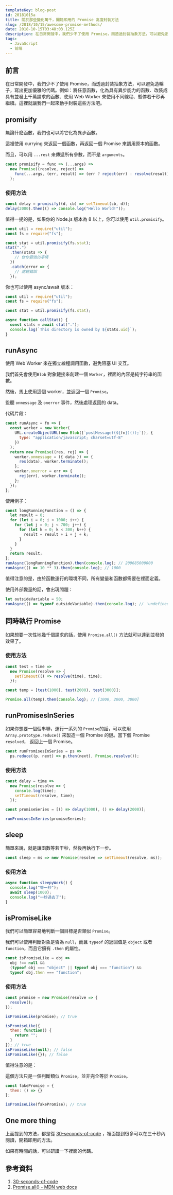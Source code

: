 ```yaml
---
templateKey: blog-post
id: 20181015a
title: 關於那些變化萬千，開箱即用的 Promise 高度封裝方法
slug: /2018/10/15/awesome-promise-methods/
date: 2018-10-15T03:48:03.125Z
description: 在日常開發中，我們少不了使用 Promise，而透過封裝抽象方法，可以避免造輪子，寫出更加優雅的代碼。例如：將任意函數，化為具有異步能力的函數、改裝成具有並發上千萬請求的函數、使用 Web Worker 來使用不同線程、暫停若干秒再繼續。這裡就讓我們一起來動手封裝這些方法吧。
tags:
  - JavaScript
  - 前端
---
```


## 前言

在日常開發中，我們少不了使用 Promise，而透過封裝抽象方法，可以避免造輪子，寫出更加優雅的代碼。例如：將任意函數，化為具有異步能力的函數、改裝成具有並發上千萬請求的函數、使用 Web Worker 來使用不同線程、暫停若干秒再繼續。這裡就讓我們一起來動手封裝這些方法吧。

## promisify

無論什麼函數，我們也可以將它化為異步函數。

這裡使用 currying 來返回一個函數，再返回一個 Promise 來調用原本的函數。

而且，可以用 `...rest` 來傳遞所有參數，而不是 `arguments`。

```js
const promisify = func => (...args) =>
  new Promise((resolve, reject) =>
    func(...args, (err, result) => (err ? reject(err) : resolve(result)))
  );
```

### 使用方法

```js
const delay = promisify((d, cb) => setTimeout(cb, d));
delay(2000).then(() => console.log("Hello World!"));
```

值得一提的是，如果你的 Node.js 版本為 8 以上，你可以使用 `util.promisify`。

```js
const util = require("util");
const fs = require("fs");

const stat = util.promisify(fs.stat);
stat(".")
  .then(stats => {
    // 做你要做的事情
  })
  .catch(error => {
    // 處理錯誤
  });
```

你也可以使用 async/await 版本：

```js
const util = require("util");
const fs = require("fs");

const stat = util.promisify(fs.stat);

async function callStat() {
  const stats = await stat(".");
  console.log(`This directory is owned by ${stats.uid}`);
}
```

## runAsync

使用 Web Worker 來在獨立線程調用函數，避免阻塞 UI 交互。

我們首先會使用`Blob` 對象鏈接來創建一個 `Worker`，裡面的內容是純字符串的函數。

然後，馬上使用這個 worker，並返回一個 `Promise`。

監聽 `onmessage` 及 `onerror` 事件，然後處理返回的 data。

代碼片段：

```js
const runAsync = fn => {
  const worker = new Worker(
    URL.createObjectURL(new Blob([`postMessage((${fn})());`]), {
      type: "application/javascript; charset=utf-8"
    })
  );
  return new Promise((res, rej) => {
    worker.onmessage = ({ data }) => {
      res(data), worker.terminate();
    };
    worker.onerror = err => {
      rej(err), worker.terminate();
    };
  });
};
```

使用例子：

```js
const longRunningFunction = () => {
  let result = 0;
  for (let i = 0; i < 1000; i++) {
    for (let j = 0; j < 700; j++) {
      for (let k = 0; k < 300; k++) {
        result = result + i + j + k;
      }
    }
  }
  return result;
};
runAsync(longRunningFunction).then(console.log); // 209685000000
runAsync(() => 10 ** 3).then(console.log); // 1000
```

值得注意的是，由於函數運行的環境不同，所有變量和函數都需要在裡面定義。

使用外部變量的話，會出現問題：

```js
let outsideVariable = 50;
runAsync(() => typeof outsideVariable).then(console.log); // 'undefined'
```

## 同時執行 Promise

如果想要一次性地幾千個請求的話，使用 `Promise.all()` 方法就可以達到並發的效果了。

### 使用方法

```js
const test = time =>
  new Promise(resolve => {
    setTimeout(() => resolve(time), time);
  });

const temp = [test(1000), test(2000), test(3000)];

Promise.all(temp).then(console.log); // [1000, 2000, 3000]
```

## runPromisesInSeries

如果你想要一個個串聯，運行一系列的 `Promise`的話，可以使用 `Array.prototype.reduce()` 來製造一個 Promise 的鏈。當下個 Promise `resolved`， 返回上一個 Promise。

```js
const runPromisesInSeries = ps =>
  ps.reduce((p, next) => p.then(next), Promise.resolve());
```

### 使用方法

```js
const delay = time =>
  new Promise(resolve => {
    console.log(time);
    setTimeout(resolve, time);
  });

const promiseSeries = [() => delay(1000), () => delay(2000)];

runPromisesInSeries(promiseSeries);
```

## sleep

簡單來說，就是讓函數等若干秒，然後再執行下一步。

```js
const sleep = ms => new Promise(resolve => setTimeout(resolve, ms));
```

### 使用方法

```js
async function sleepyWork() {
  console.log("等一秒");
  await sleep(1000);
  console.log("一秒過去了");
}
```

## isPromiseLike

我們可以簡單容易地判斷一個目標是否類似 `Promise`。

我們可以使用判斷對象是否為 `null`，而且 `typeof` 的返回值是 `object` 或者 `function`，而且它擁有 `.then` 的屬性。

```js
const isPromiseLike = obj =>
  obj !== null &&
  (typeof obj === "object" || typeof obj === "function") &&
  typeof obj.then === "function";
```

### 使用方法

```js
const promise = new Promise(resolve => {
  resolve();
});

isPromiseLike(promise); // true

isPromiseLike({
  then: function() {
    return "";
  }
}); // true
isPromiseLike(null); // false
isPromiseLike({}); // false
```

值得注意的是：

這個方法只是一個判斷類似 `Promise`，並非完全等於 `Promise`。

```js
const fakePromise = {
  then: () => {}
};

isPromiseLike(fakePromise); // true
```

## One more thing

上面提到的方法，都是從 [30-seconds-of-code][1] ，裡面提到很多可以在三十秒內閱讀，開箱即用的方法。

如果有時間的話，可以研讀一下裡面的代碼。

## 參考資料

1. [30-seconds-of-code][1]
2. [Promise.all() - MDN web docs][2]

[1]: https://github.com/30-seconds/30-seconds-of-code
[2]: https://developer.mozilla.org/en-US/docs/Web/JavaScript/Reference/Global_Objects/Promise/all
